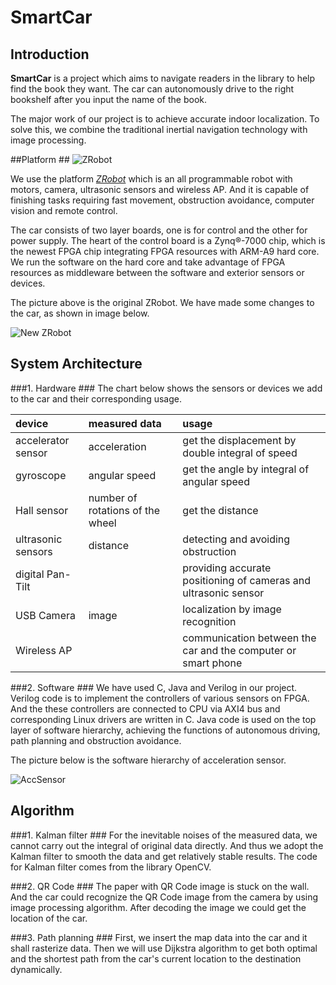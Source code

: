 SmartCar
========
## Introduction ##
**SmartCar** is a project which aims to navigate readers in the library to help find the book they want. The car can autonomously drive  to the right bookshelf after you input the name of the book. 

The major work of our project is to achieve accurate indoor localization. To solve this, we combine the traditional inertial navigation technology with image processing.

##Platform ##
![ZRobot][2]

We use the platform [*ZRobot*][1] which is an all programmable robot with motors, camera, ultrasonic sensors and wireless AP. And it is capable of finishing tasks requiring fast movement, obstruction avoidance, computer vision and remote control. 

The car consists of two layer boards, one is for control and the other for power supply. The heart of the control board is a Zynq®-7000 chip, which is the newest FPGA chip integrating FPGA resources with ARM-A9 hard core. We run the software on the hard core and take advantage of FPGA resources as middleware between the software and exterior sensors or devices.

The picture above is the original ZRobot. We have made some changes to the car, as shown in image below.

![New ZRobot][3]

## System Architecture ##
###1. Hardware ###
The chart below shows the sensors or devices we add to the car and their corresponding usage.

|device|measured data|usage|
|:--|:--|:--|
|accelerator sensor|acceleration   |get the displacement by double integral of speed|
|gyroscope         |angular speed  |get the angle by integral of angular speed |
|Hall sensor       |number of rotations of the wheel|get the distance |
|ultrasonic sensors|distance       |detecting and avoiding obstruction|
|digital Pan-Tilt  |               |providing accurate positioning of cameras and ultrasonic sensor|
|USB Camera        |image |localization by image recognition|
|Wireless AP       |  |communication between the car and the computer or smart phone|

###2. Software ###
We have used C, Java and Verilog in our project. Verilog code is to implement the controllers of various sensors on FPGA. And the these controllers are connected to CPU via AXI4 bus and corresponding Linux drivers are written in C. Java code is used on the top layer of software hierarchy, achieving the functions of autonomous driving, path planning and obstruction avoidance.

The picture below is the software hierarchy of acceleration sensor.

![AccSensor][4]

## Algorithm ##
###1. Kalman filter ###
For the inevitable noises of the measured data, we cannot carry out the integral of original data directly. And thus we adopt the Kalman filter to smooth the data and get relatively stable results. The code for Kalman filter comes from the library OpenCV.

###2. QR Code ###
The paper with QR Code image is stuck on the wall. And the car could recognize the QR Code image from the camera by using image processing algorithm. After decoding the image we could get the location of the car.

###3. Path planning ###
First, we insert the map data into the car and it shall rasterize data. Then we will use Dijkstra algorithm to get both optimal and the shortest path from the car's current location to the destination dynamically.

[1]:http://zrobot.org/
[2]:http://zrobot.org/wp-content/uploads/2013/08/zrobot-600x400.jpg
[3]:https://raw.githubusercontent.com/jackyang74/SmartCar/master/document/picture/SmartCar.jpg
[4]:https://raw.githubusercontent.com/jackyang74/SmartCar/master/document/picture/AccSensor.png
